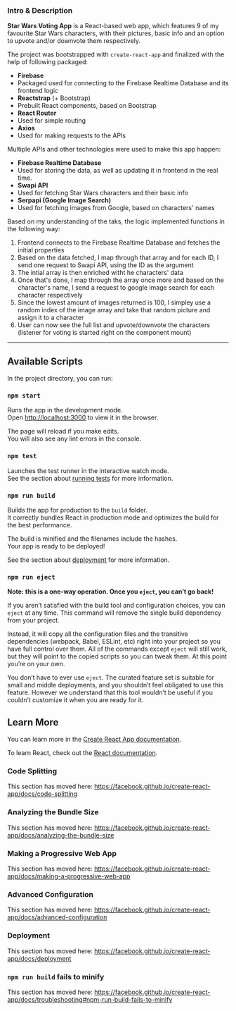 ### Intro & Description

**Star Wars Voting App** is a React-based web app, which features 9 of my favourite Star Wars characters, with their pictures, basic info and an option to upvote and/or downvote them respectively.

The project was bootstrapped with `create-react-app` and finalized with the help of following packaged:
- **Firebase**
 - Packaged used for connecting to the Firebase Realtime Database and its frontend logic 
- **Reactstrap** (+ Bootstrap)
 - Prebuilt React components, based on Bootstrap
- **React Router**
 - Used for simple routing
- **Axios**
 - Used for making requests to the APIs

Multiple APIs and other technologies were used to make this app happen:
- **Firebase Realtime Database**
 - Used for storing the data, as well as updating it in frontend in the real time.
- **Swapi API**
 - Used for fetching Star Wars characters and their basic info
- **Serpapi (Google Image Search)**
 - Used for fetching images from Google, based on characters' names


Based on my understanding of the taks, the logic implemented functions in the following way:
1. Frontend connects to the Firebase Realtime Database and fetches the initial properties
2. Based on the data fetched, I map through that array and for each ID, I send one request to Swapi API, using the ID as the argument 
3. The intial array is then enriched witht he characters' data
4. Once that's done, I map through the array once more and based on the character's name, I send a request to google image search for each character respectively
5. Since the lowest amount of images returned is 100, I simpley use a random index of the image array and take that random picture and assign it to a character
6. User can now see the full list and upvote/downvote the characters (listener for voting is started right on the component mount)

------------


## Available Scripts

In the project directory, you can run:

### `npm start`

Runs the app in the development mode.<br />
Open [http://localhost:3000](http://localhost:3000) to view it in the browser.

The page will reload if you make edits.<br />
You will also see any lint errors in the console.

### `npm test`

Launches the test runner in the interactive watch mode.<br />
See the section about [running tests](https://facebook.github.io/create-react-app/docs/running-tests) for more information.

### `npm run build`

Builds the app for production to the `build` folder.<br />
It correctly bundles React in production mode and optimizes the build for the best performance.

The build is minified and the filenames include the hashes.<br />
Your app is ready to be deployed!

See the section about [deployment](https://facebook.github.io/create-react-app/docs/deployment) for more information.

### `npm run eject`

**Note: this is a one-way operation. Once you `eject`, you can’t go back!**

If you aren’t satisfied with the build tool and configuration choices, you can `eject` at any time. This command will remove the single build dependency from your project.

Instead, it will copy all the configuration files and the transitive dependencies (webpack, Babel, ESLint, etc) right into your project so you have full control over them. All of the commands except `eject` will still work, but they will point to the copied scripts so you can tweak them. At this point you’re on your own.

You don’t have to ever use `eject`. The curated feature set is suitable for small and middle deployments, and you shouldn’t feel obligated to use this feature. However we understand that this tool wouldn’t be useful if you couldn’t customize it when you are ready for it.

## Learn More

You can learn more in the [Create React App documentation](https://facebook.github.io/create-react-app/docs/getting-started).

To learn React, check out the [React documentation](https://reactjs.org/).

### Code Splitting

This section has moved here: https://facebook.github.io/create-react-app/docs/code-splitting

### Analyzing the Bundle Size

This section has moved here: https://facebook.github.io/create-react-app/docs/analyzing-the-bundle-size

### Making a Progressive Web App

This section has moved here: https://facebook.github.io/create-react-app/docs/making-a-progressive-web-app

### Advanced Configuration

This section has moved here: https://facebook.github.io/create-react-app/docs/advanced-configuration

### Deployment

This section has moved here: https://facebook.github.io/create-react-app/docs/deployment

### `npm run build` fails to minify

This section has moved here: https://facebook.github.io/create-react-app/docs/troubleshooting#npm-run-build-fails-to-minify
